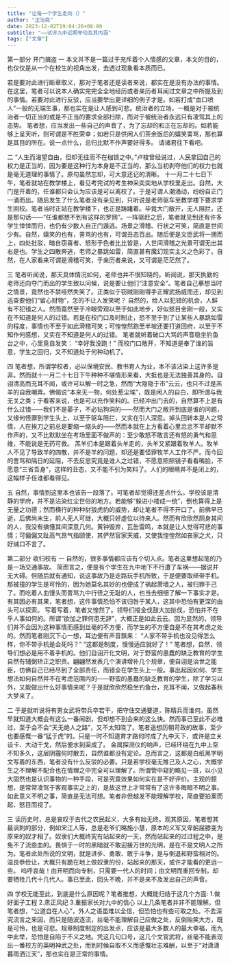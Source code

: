 ```yaml
---
title: "让每一个学生走向（）"
author: "正治斋"
date: 2023-12-02T19:04:26+08:00
subtitle: "——试评九中近期举动及其内涵"
tags: ["文章"]
---
```



第一部分  开门揖盗
一
本文并不是一篇过于充斥着个人情感的文章，本文的目的，也仅仅是从一个在校生的视角出发，去透过现象看本质而已。

<!--more-->

若是要对此进行断章取义，那对于笔者还是读者来说，都实在是没有办法的事情。在这里，笔者可以说本人确实完完全全地经历或者亲历者耳闻过文章之中所提及到的事情。若要对此进行反驳，应当要举出更详细的例子才是。如若打成“血口喷人”一般的无端生事，那也实在是让人感到可悲。统治者的立场，一概是对于被统治者一切正当的或是不正当的要求全部扫除，而对于被统治者永远只有凌驾其上的态势。
笔者想，应当发出一些自己的声音了，为了忘却的和正在忘却的。如若能够上呈天听，则可谓是不胜荣幸；如若只是供闲人们茶余饭后的嬉笑詈骂，那也算是其目的所在。说一点什么，总归比默不作声要好得多。
请诸君往下看吧。

二
“人生而渴望自由，但却无往而不在枷锁之中。”卢梭曾经说过，人民拿回自己的权力是正当的，因为要是这种行为本身是不正当的，那么当初剥夺他们的权力也就是毫无道理的事情了。原句虽然忘却，可大意还记的清晰。
十一月二十七日下午，笔者就站在教学楼上，看见考完试的考生神采奕奕地从学校里走出。自然，大门是开着的，任谁都只会认为应该是可以离校了。于是可谓人潮涌动，纷纷自正门一涌而出。随后发生了什么笔者没有亲见到，只听说是老师驱车至教学楼下要求学生回校。笔者当时正站在教学楼下，也正是踌躇着。毕竟大门敞开，无人阻拦，还是那句话——“任谁都想不到有这样的罗网”。一阵驱赶之后，笔者就见到还有许多学生悻悻而归，也仍有少数人自正门遁逃。场景之滑稽、行状之可笑，简直是世间少有。自然，嬉笑的也有，詈骂的也有，可谓丑态百出。随后便是文臣武将一拥而上，四处批驳，暗自窃喜者、怒形于色者比比皆是，人世间滑稽之光景可谓无出其右是也。学生之四散奔逃，老师之暴跳如雷，简直甚有魔幻现实主义之色彩了。自然，在人家看来可谓是滑稽可笑，于亲历者来说，又可谓是茫茫然了。

三
笔者听闻说，那天具体情况如何，老师也并不很知晓的。听闻说，那天执勤的老师还向夺门而出的学生致以问候，说是要让他们“注意安全”。笔者自己摹想当时之情景，竟然也不禁哑然失笑了。正类似于窃贼刚刚得手正耀武扬威而还，却见到巡查要他们“留心财物”，怎的不让人发笑呢？
自然的，给人以犯错的机会，人鲜有不犯错之人。然而竟然至于冷眼旁观以至于如此地步，好似怒目金刚一般，又实在不知道是何人的过错。若是在校门口及时制止，恐不至于到了让某些人暴跳如雷的程度，事情也不至于如此滑稽可笑；可惶惶然跑至半坡还要打道回府，以至于不知作何感想，又实在不知道是何人的过错。
笔者就听着破口大骂的声音稳坐钓鱼台之中，心里竟自发笑：
“幸好我没跑！”
而校门口敞开，不知道是奉了谁的旨意，学生之回归，又不知道处于何种动机了。

四
笔者想，所谓学校者，必以保境安民、教书育人为业，本不该沾染上这许多是非。然而就十一月二十七日下午种种不堪情形来看，大抵也是无法独善其身的。自诩清高而充耳不闻，或许可以解一时之急，然而“大隐隐于市”云云，也只不过是羔羊的自我嘲弄。佛偈说“本来无一物，何处惹尘埃”，既是闲人的自白，即所谓与我无关之类；于看客来说，也是可以充作笑料的。已经冲出门去的，自然算不上是有什么过错——我们不是晏子，不必钻狗洞的——然而大门之敞开到底是谁的问题，又缘何怪罪到学生头上，以至于驱车阻拦，又实在引人深思。掉头回转本是人之常情，人在挨刀之前总是要缩一缩头的——然而本就在上方看着心里忿忿不平却默不作声的，又不比默默坐在考场里面不做声的：至少敢怒不敢言还有怒的勇气和思维，不能说是无药可救。
羔羊们本是跟着头羊走的，头羊又紧跟着牧羊人。牧羊人不见了导致羊的四散，并不是羊的问题，却还是要怪罪牧羊人工作不严。而今回的詈骂和隔日的延阻，不去反思究竟是谁人之过错，不愿意照照镜子看看嘴脸，不愿意“三省吾身”，这样的丑态，又不能不引为笑料了。人们的眼睛并不是闭上的，这幅样子任谁都看得见。

五
自然，事情到这里本也该告一段落了。可笔者却觉得还差点什么。学校该是清静的学府，并不是沾染红尘世俗的地方。若能够“躲进小楼成一统”，倒也算得上是无量之功德；然而横行的种种豺狼虎豹的威势，却让笔者不得不开口了。前佛早已逝，后佛尚未生，前人无人可继，大概只好虚位以待来人。然而有欣欣然厕身其间的人，我没有搞懂其间深意几何。黄钟毁弃，瓦缶雷鸣，本就是让人觉得可悲的事情；可偏偏又趾高气昂气指颐使，其俨然官家天威，又使我惶惶然如丧家之犬，只好缄口不言了。

第二部分  收归校有
一
自然的，很多事情都应该有个切入点。笔者这里想起笔的乃是一场交通事故。
简而言之，便是有个学生在九中地下不行遭了车祸——据说并无大碍。但随后就有通知，说这事故乃是走路玩手机所致，于是便要取缔带手机。
那被撞的学生是可怜的，因为她莫名其妙的也便成了祸起萧墙之人，被归罪于己了。而吃着人血馒头而詈骂九中行径之无耻的人，也当去细细了解一下事实才是。有其因必有其果，笔者想，这件事情恐怕不该归咎于某人，这其中恐怕有更深的由头可以探索。
写着写着，笔者又惶然了。领导们摐金伐鼓大加挞伐，恐怕并不在乎人事如何的。所谓“欲加之罪何患无辞”，大概正是如此云云。因为显然的，领导们并不会因为这种事情而感到丝毫的不方便，而学生的不方便自是不在其考虑之处的。然而笔者刚沉下心一想，耳边便有声音飘来：
“人家不带手机也没见得怎么样，你不带手机是会死吗？”
“这都是制度，慢慢适应就好了！”
笔者想，自然，领导们想必是用不着手机的。他们自诩开化文明，对于野蛮的愚蠢的缺乏教育的学生自然有辅弼矫正之职责。翩翩然发表几个演讲增补几个规章，便自诩是治世之能臣，仿佛自己已经尽到了全部责任，而错全在学生头上一般。事出起因如何、学生想法如何自然并不在考虑范围内的——野蛮的愚蠢的缺乏教育的学生，除了学习以外，又能做出什么好事情来呢？于是就欣欣然稳坐钓鱼台，充耳不闻，又做起春秋大梦来了。

二
于是就听说将有男女武将带兵卒若干，把守住交通要道，陈精兵而谁何。虽然早就知道大概会有这么一番闹剧，但却想不到会来的这么快。然而事已至此不必难过，至于会不会“天无绝人之路”，又不太知晓了。笔者遥想历朝苛政的故事，至少也要感慨一番“猛于虎”的。只是一时不知道育才路何时成了九中天下，或许是立关设卡、大动干戈，然后便水到渠成了。
金属探测仪的响声，已经环绕在九中上空不知多久，这层阴霾何时散去，自然谁都没有定论。总而言之，这都是白纸黑字明文写着的东西，笔者没有什么反驳的必要。只是若学校毫无推己及人之心，大概学生之不理解不配合也在情理之中完全可以理解了。所谓管中窥豹略见一斑，以小见大固然也是认识事物的一种手段，可是究竟效果如何实在是不好评价。主观的臆想，是常常凌驾于客观事实之上的，是故这世上才常常有了这许多晦暗不明之事。如此意义不明之事，简直是无法可想。笔者非但越发不能理解学校，简直要拍案而起、怒目而视了。

三
读历史时，总是哀叹于古代之农民起义，大多有始无终。观其原因，笔者想其最讽刺的部分，例如宋江人等，总是老爷们略施小慧，原本的义军又卑躬屈膝变为原来的奴才相了。奴隶们大概终究有站起来的一天，然而站起来的过过程之中，是免不了流些血的。畏惧于一时的黑暗就不敢迎接万世的光明，是在不是文明人之所为。笔者此处所说的文明，就是进步、勇敢、敢于斗争，是与倒退和野蛮相对的。温良恭俭让，大概只有跪在地上做奴隶的份，站起来的那天，或许才能看的更远一些。
呜呼哀哉！由开明而向专制，只需要一代人的时间；由文明而重回专制，却要牺牲几代十几代人。事已至此，回头不晚，并不是来不及发出自己的声音。

四
学校无能至此，到底是什么原因呢？笔者推想，大概能归结于这几个方面:
1.做好面子工程
2.肃正风纪
3.重振家长对九中的信心
以上几条笔者并非不能理解。但笔者想，“公道自在人心”，外人之语虽难以全信，但恐怕也有些可取之处。不去深究流言之来因，而只是随波逐流，丝毫不能理解自己应做之处，反倒贻笑大方，既是可怜，也是可悲。规章制度制定的出发点，应该是最大多数人的最大幸福，而九中此举，恐怕是自陷于不义之地。凭这几句口号，这几个文官武将，丝毫不能表现出一番校方的英明神武之处，而到时候自取不义而感慨壮志难酬，以至于“对潇潇暮雨洒江天”，那也实在是正常的事情。
